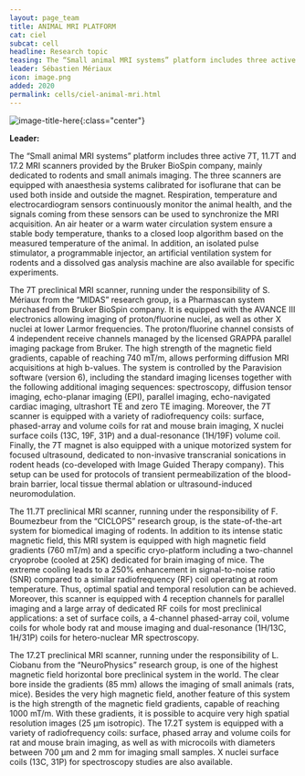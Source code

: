 ```yaml
---
layout: page_team
title: ANIMAL MRI PLATFORM
cat: ciel
subcat: cell
headline: Research topic
teasing: The “Small animal MRI systems” platform includes three active 7T, 11.7T and 17.2 MRI scanners provided by the Bruker BioSpin company, mainly dedicated to rodents and small animals imaging.
leader: Sébastien Mériaux
icon: image.png
added: 2020
permalink: cells/ciel-animal-mri.html
---
```


![image-title-here]({{site.url}}{{site.baseurl}}/images/labs/{{page.icon}}){:class="center"}

<b> Leader: </b>
<script>mail2("{{page.leader | replace: " ", "." | downcase}}", "cea", 3, "", "{{page.leader}}")</script>

The “Small animal MRI systems” platform includes three active 7T, 11.7T and 17.2 MRI scanners provided by the Bruker BioSpin company, mainly dedicated to rodents and small animals imaging. The three scanners are equipped with anaesthesia systems calibrated for isoflurane that can be used both inside and outside the magnet. Respiration, temperature and electrocardiogram sensors continuously monitor the animal health, and the signals coming from these sensors can be used to synchronize the MRI acquisition. An air heater or a warm water circulation system ensure a stable body temperature, thanks to a closed loop algorithm based on the measured temperature of the animal. In addition, an isolated pulse stimulator, a programmable injector, an artificial ventilation system for rodents and a dissolved gas analysis machine are also available for specific experiments.

The 7T preclinical MRI scanner, running under the responsibility of S. Mériaux from the “MIDAS” research group, is a Pharmascan system purchased from Bruker BioSpin company. It is equipped with the AVANCE III electronics allowing imaging of proton/fluorine nuclei, as well as other X nuclei at lower Larmor frequencies. The proton/fluorine channel consists of 4 independent receive channels managed by the licensed GRAPPA parallel imaging package from Bruker. The high strength of the magnetic field gradients, capable of reaching 740 mT/m, allows performing diffusion MRI acquisitions at high b-values. The system is controlled by the Paravision software (version 6), including the standard imaging licenses together with the following additional imaging sequences: spectroscopy, diffusion tensor imaging, echo-planar imaging (EPI), parallel imaging, echo-navigated cardiac imaging, ultrashort TE and zero TE imaging. Moreover, the 7T scanner is equipped with a variety of radiofrequency coils: surface, phased-array and volume coils for rat and mouse brain imaging, X nuclei surface coils (13C, 19F, 31P) and a dual-resonance (1H/19F) volume coil. Finally, the 7T magnet is also equipped with a unique motorized system for focused ultrasound, dedicated to non-invasive transcranial sonications in rodent heads (co-developed with Image Guided Therapy company). This setup can be used for protocols of transient permeabilization of the blood-brain barrier, local tissue thermal ablation or ultrasound-induced neuromodulation.

The 11.7T preclinical MRI scanner, running under the responsibility of F. Boumezbeur from the “CICLOPS” research group, is the state-of-the-art system for biomedical imaging of rodents. In addition to its intense static magnetic field, this MRI system is equipped with high magnetic field gradients (760 mT/m) and a specific cryo-platform including a two-channel cryoprobe (cooled at 25K) dedicated for brain imaging of mice. The extreme cooling leads to a 250% enhancement in signal-to-noise ratio (SNR) compared to a similar radiofrequency (RF) coil operating at room temperature. Thus, optimal spatial and temporal resolution can be achieved. Moreover, this scanner is equipped with 4 reception channels for parallel imaging and a large array of dedicated RF coils for most preclinical applications: a set of surface coils, a 4-channel phased-array coil, volume coils for whole body rat and mouse imaging and dual-resonance (1H/13C, 1H/31P) coils for hetero-nuclear MR spectroscopy.

The 17.2T preclinical MRI scanner, running under the responsibility of L. Ciobanu from the “NeuroPhysics” research group, is one of the highest magnetic field horizontal bore preclinical system in the world. The clear bore inside the gradients (85 mm) allows the imaging of small animals (rats, mice). Besides the very high magnetic field, another feature of this system is the high strength of the magnetic field gradients, capable of reaching 1000 mT/m. With these gradients, it is possible to acquire very high spatial resolution images (25 µm isotropic). The 17.2T system is equipped with a variety of radiofrequency coils: surface, phased array and volume coils for rat and mouse brain imaging, as well as with microcoils with diameters between 700 µm and 2 mm for imaging small samples. X nuclei surface coils (13C, 31P) for spectroscopy studies are also available.